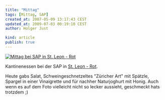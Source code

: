 ```yaml
---
title: "Mittag"
tags: [Mittag, SAP]
created_at: 2007-05-09 13:17:43 CEST
updated_at: 2009-07-03 00:19:10 CEST
author: Holger Just

kind: article
publish: true
---
```


[![Mittag bei SAP in St. Leon - Rot](http://static.flickr.com/211/491106121_24cd4e8bcf.jpg)](http://www.flickr.com/photos/meine-erde/491106121/)

Kantinenessen bei der SAP in [St. Leon - Rot](http://maps.google.de/maps?f=q&hl=de&q=Raiffeisenring,+St.Leon-Rot&ie=UTF8&z=13&om=1&iwloc=A).

Heute gabs Salat, Schweingeschnetzeltes "Züricher Art" mit Spätzle, Spargel in einer Vinaigrette und für nachher Naturjoghurt mit Honig. Auch wenn es auf dem Foto vielleicht nicht so lecker aussieht, geschmeckt hats trotzdem ;)